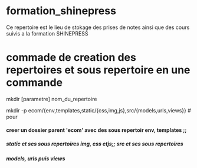 # formation_shinepress
Ce repertoire est le lieu de stokage des prises de notes ainsi que des cours suivis a la formation SHINEPRESS

# commade de creation des repertoires et sous repertoire en une commande
mkdir [parametre] nom_du_repertoire

mkdir -p ecom/{env,templates,static/{css,img,js},src/{models,urls,views}} # pour 

####    creer un dossier parent 'ecom' avec des sous repertoir env, templates ;; 
#####   static et ses sous repertoires img, css etjs;; src et ses sous repertoires
#####    models, urls puis views

